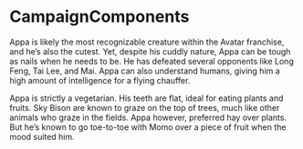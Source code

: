 # CampaignComponents
Appa is likely the most recognizable creature within the Avatar franchise, and he’s also the cutest. Yet, despite his cuddly nature, Appa can be tough as nails when he needs to be. He has defeated several opponents like Long Feng, Tai Lee, and Mai. Appa can also understand humans, giving him a high amount of intelligence for a flying chauffer.

Appa is strictly a vegetarian. His teeth are flat, ideal for eating plants and fruits. Sky Bison are known to graze on the top of trees, much like other animals who graze in the fields. Appa however, preferred hay over plants. But he’s known to go toe-to-toe with Momo over a piece of fruit when the mood suited him.

